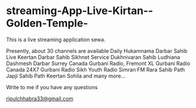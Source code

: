 # streaming-App-Live-Kirtan--Golden-Temple-
This is a live streaming application sewa.

Presently, about 30 channels are available
Daily Hukamnama Darbar Sahib
Live Keertan Darbar Sahib
Sikhnet Service
Dukhnivaran Sahib Ludhiana
Dashmesh Darbar Surrey Canada
Gurbani Radio, Fremont
XL Gurbani Radio Canada
24X7 Gurbani Radio
Sikh Youth Radio
Simran FM
Rara Sahib
Path Japji Sahib
Path Keertan Sohila and many more...



Write to me if you have any questions

ripulchhabra33@gmail.com
